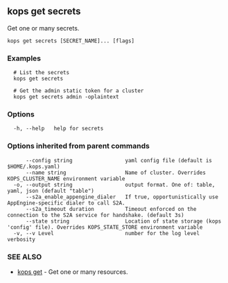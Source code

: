
<!--- This file is automatically generated by make gen-cli-docs; changes should be made in the go CLI command code (under cmd/kops) -->

## kops get secrets

Get one or many secrets.

```
kops get secrets [SECRET_NAME]... [flags]
```

### Examples

```
  # List the secrets
  kops get secrets
  
  # Get the admin static token for a cluster
  kops get secrets admin -oplaintext
```

### Options

```
  -h, --help   help for secrets
```

### Options inherited from parent commands

```
      --config string                 yaml config file (default is $HOME/.kops.yaml)
      --name string                   Name of cluster. Overrides KOPS_CLUSTER_NAME environment variable
  -o, --output string                 output format. One of: table, yaml, json (default "table")
      --s2a_enable_appengine_dialer   If true, opportunistically use AppEngine-specific dialer to call S2A.
      --s2a_timeout duration          Timeout enforced on the connection to the S2A service for handshake. (default 3s)
      --state string                  Location of state storage (kops 'config' file). Overrides KOPS_STATE_STORE environment variable
  -v, --v Level                       number for the log level verbosity
```

### SEE ALSO

* [kops get](kops_get.md)	 - Get one or many resources.

